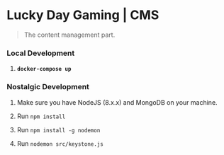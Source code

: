 # Lucky Day Gaming | CMS
> The content management part.


### Local Development

1. __`docker-compose up`__


### Nostalgic Development

1. Make sure you have NodeJS (8.x.x) and MongoDB on your machine.

1. Run `npm install`

1. Run `npm install -g nodemon`

1. Run `nodemon src/keystone.js`
